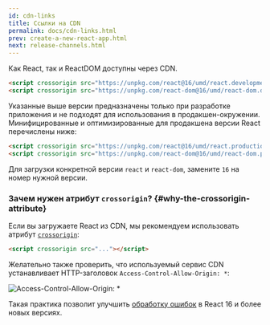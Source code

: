 ```yaml
---
id: cdn-links
title: Ссылки на CDN
permalink: docs/cdn-links.html
prev: create-a-new-react-app.html
next: release-channels.html
---
```


Как React, так и ReactDOM доступны через CDN.

```html
<script crossorigin src="https://unpkg.com/react@16/umd/react.development.js"></script>
<script crossorigin src="https://unpkg.com/react-dom@16/umd/react-dom.development.js"></script>
```

Указанные выше версии предназначены только при разработке приложения и не подходят для использования в продакшен-окружении. Минифицированные и оптимизированные для продакшена версии React перечислены ниже:

```html
<script crossorigin src="https://unpkg.com/react@16/umd/react.production.min.js"></script>
<script crossorigin src="https://unpkg.com/react-dom@16/umd/react-dom.production.min.js"></script>
```

Для загрузки конкретной версии `react` и `react-dom`, замените `16` на номер нужной версии.

### Зачем нужен атрибут `crossorigin`? {#why-the-crossorigin-attribute}

Если вы загружаете React из CDN, мы рекомендуем использовать атрибут [`crossorigin`](https://developer.mozilla.org/ru/docs/Web/HTML/CORS_settings_attributes):

```html
<script crossorigin src="..."></script>
```

Желательно также проверить, что используемый сервис CDN устанавливает HTTP-заголовок `Access-Control-Allow-Origin: *`:

![Access-Control-Allow-Origin: *](../images/docs/cdn-cors-header.png)

Такая практика позволит улучшить [обработку ошибок](/blog/2017/07/26/error-handling-in-react-16.html) в React 16 и более новых версиях.
